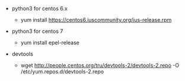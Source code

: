 
* python3 for centos 6.x
  * yum install https://centos6.iuscommunity.org/ius-release.rpm

* python3 for centos 7
  * yum install epel-release

* devtools
  * wget http://people.centos.org/tru/devtools-2/devtools-2.repo -O /etc/yum.repos.d/devtools-2.repo
